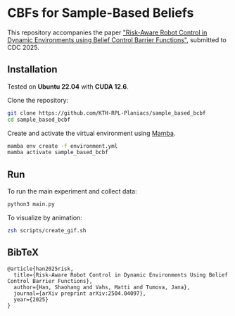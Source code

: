 # CBFs for Sample-Based Beliefs

This repository accompanies the paper ["Risk-Aware Robot Control in Dynamic Environments using Belief Control Barrier Functions"](https://arxiv.org/abs/2504.04097), submitted to CDC 2025.

## Installation

Tested on **Ubuntu 22.04** with **CUDA 12.6**.

Clone the repository:

```zsh
git clone https://github.com/KTH-RPL-Planiacs/sample_based_bcbf
cd sample_based_bcbf
```

Create and activate the virtual environment using [Mamba](https://mamba.readthedocs.io/en/latest/index.html).
```zsh
mamba env create -f environment.yml
mamba activate sample_based_bcbf
```

## Run
To run the main experiment and collect data:
```zsh
python3 main.py 
```
To visualize by animation:

```zsh
zsh scripts/create_gif.sh
```

## BibTeX
```
@article{han2025risk,
  title={Risk-Aware Robot Control in Dynamic Environments Using Belief Control Barrier Functions},
  author={Han, Shaohang and Vahs, Matti and Tumova, Jana},
  journal={arXiv preprint arXiv:2504.04097},
  year={2025}
}
```
